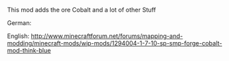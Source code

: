 This mod adds the ore Cobalt and a lot of other Stuff

German:

English:
http://www.minecraftforum.net/forums/mapping-and-modding/minecraft-mods/wip-mods/1294004-1-7-10-sp-smp-forge-cobalt-mod-think-blue
